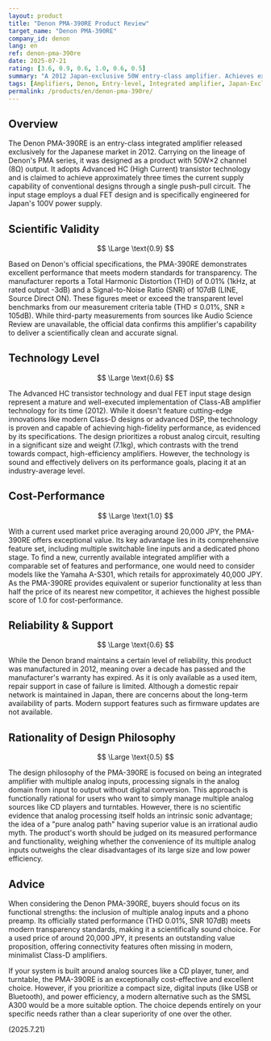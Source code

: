 ```yaml
---
layout: product
title: "Denon PMA-390RE Product Review"
target_name: "Denon PMA-390RE"
company_id: denon
lang: en
ref: denon-pma-390re
date: 2025-07-21
rating: [3.6, 0.9, 0.6, 1.0, 0.6, 0.5]
summary: "A 2012 Japan-exclusive 50W entry-class amplifier. Achieves excellent measurement values (THD 0.01%, SNR 107dB) that meet modern transparency standards. A strong contender in the used market with exceptional cost-performance."
tags: [Amplifiers, Denon, Entry-level, Integrated amplifier, Japan-Exclusive]
permalink: /products/en/denon-pma-390re/
---
```

## Overview

The Denon PMA-390RE is an entry-class integrated amplifier released exclusively for the Japanese market in 2012. Carrying on the lineage of Denon's PMA series, it was designed as a product with 50W×2 channel (8Ω) output. It adopts Advanced HC (High Current) transistor technology and is claimed to achieve approximately three times the current supply capability of conventional designs through a single push-pull circuit. The input stage employs a dual FET design and is specifically engineered for Japan's 100V power supply.

## Scientific Validity

$$ \Large \text{0.9} $$

Based on Denon's official specifications, the PMA-390RE demonstrates excellent performance that meets modern standards for transparency. The manufacturer reports a Total Harmonic Distortion (THD) of 0.01% (1kHz, at rated output -3dB) and a Signal-to-Noise Ratio (SNR) of 107dB (LINE, Source Direct ON). These figures meet or exceed the transparent level benchmarks from our measurement criteria table (THD ≤ 0.01%, SNR ≥ 105dB). While third-party measurements from sources like Audio Science Review are unavailable, the official data confirms this amplifier's capability to deliver a scientifically clean and accurate signal.

## Technology Level

$$ \Large \text{0.6} $$

The Advanced HC transistor technology and dual FET input stage design represent a mature and well-executed implementation of Class-AB amplifier technology for its time (2012). While it doesn't feature cutting-edge innovations like modern Class-D designs or advanced DSP, the technology is proven and capable of achieving high-fidelity performance, as evidenced by its specifications. The design prioritizes a robust analog circuit, resulting in a significant size and weight (7.1kg), which contrasts with the trend towards compact, high-efficiency amplifiers. However, the technology is sound and effectively delivers on its performance goals, placing it at an industry-average level.

## Cost-Performance

$$ \Large \text{1.0} $$

With a current used market price averaging around 20,000 JPY, the PMA-390RE offers exceptional value. Its key advantage lies in its comprehensive feature set, including multiple switchable line inputs and a dedicated phono stage. To find a new, currently available integrated amplifier with a comparable set of features and performance, one would need to consider models like the Yamaha A-S301, which retails for approximately 40,000 JPY. As the PMA-390RE provides equivalent or superior functionality at less than half the price of its nearest new competitor, it achieves the highest possible score of 1.0 for cost-performance.

## Reliability & Support

$$ \Large \text{0.6} $$

While the Denon brand maintains a certain level of reliability, this product was manufactured in 2012, meaning over a decade has passed and the manufacturer's warranty has expired. As it is only available as a used item, repair support in case of failure is limited. Although a domestic repair network is maintained in Japan, there are concerns about the long-term availability of parts. Modern support features such as firmware updates are not available.

## Rationality of Design Philosophy

$$ \Large \text{0.5} $$

The design philosophy of the PMA-390RE is focused on being an integrated amplifier with multiple analog inputs, processing signals in the analog domain from input to output without digital conversion. This approach is functionally rational for users who want to simply manage multiple analog sources like CD players and turntables. However, there is no scientific evidence that analog processing itself holds an intrinsic sonic advantage; the idea of a "pure analog path" having superior value is an irrational audio myth. The product's worth should be judged on its measured performance and functionality, weighing whether the convenience of its multiple analog inputs outweighs the clear disadvantages of its large size and low power efficiency.

## Advice

When considering the Denon PMA-390RE, buyers should focus on its functional strengths: the inclusion of multiple analog inputs and a phono preamp. Its officially stated performance (THD 0.01%, SNR 107dB) meets modern transparency standards, making it a scientifically sound choice. For a used price of around 20,000 JPY, it presents an outstanding value proposition, offering connectivity features often missing in modern, minimalist Class-D amplifiers.

If your system is built around analog sources like a CD player, tuner, and turntable, the PMA-390RE is an exceptionally cost-effective and excellent choice. However, if you prioritize a compact size, digital inputs (like USB or Bluetooth), and power efficiency, a modern alternative such as the SMSL A300 would be a more suitable option. The choice depends entirely on your specific needs rather than a clear superiority of one over the other.

(2025.7.21)
